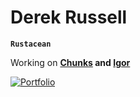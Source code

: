 # Derek Russell
**`Rustacean`**

Working on **[Chunks](https://github.com/drkrssll/chunks-rs) and [Igor](https://github.com/drkrssll/igor)**

[![Portfolio](https://img.shields.io/badge/Portfolio-%23000000.svg?style=for-the-badge&logo=firefox&logoColor=white)](https://derekrussell.pro)
